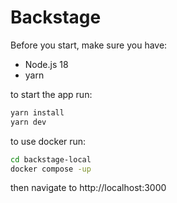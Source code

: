 # Backstage

Before you start, make sure you have:
 - Node.js 18
 - yarn


to start the app run:

```sh
yarn install
yarn dev
```

to use docker run:

```sh
cd backstage-local
docker compose -up
```

then navigate to http://localhost:3000
